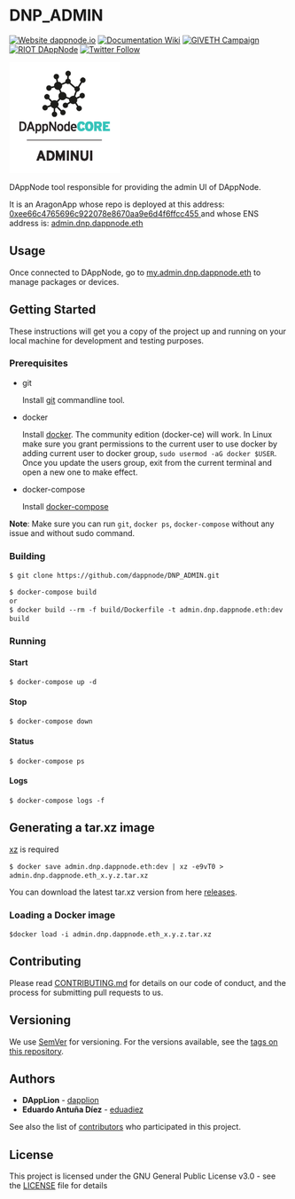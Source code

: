 # DNP_ADMIN

[![Website dappnode.io](https://img.shields.io/badge/Website-dappnode.io-brightgreen.svg)](https://dappnode.io/)
[![Documentation Wiki](https://img.shields.io/badge/Documentation-Wiki-brightgreen.svg)](https://github.com/dappnode/DAppNode/wiki)
[![GIVETH Campaign](https://img.shields.io/badge/GIVETH-Campaign-1e083c.svg)](https://alpha.giveth.io/campaigns/OcKJryNwjeidMXi9)
[![RIOT DAppNode](https://img.shields.io/badge/RIOT-DAppNode-blue.svg)](https://riot.im/app/#/room/#DAppNode:matrix.org)
[![Twitter Follow](https://img.shields.io/twitter/follow/espadrine.svg?style=social&label=Follow)](https://twitter.com/DAppNODE?lang=es)

<p align="left">
  <img src="ADMINUI-min.png" width="200"/>
</p>

DAppNode tool responsible for providing the admin UI of DAppNode.

It is an AragonApp whose repo is deployed at this address: [0xee66c4765696c922078e8670aa9e6d4f6ffcc455
](https://etherscan.io/address/0xee66c4765696c922078e8670aa9e6d4f6ffcc455) and whose ENS address is: [admin.dnp.dappnode.eth](https://etherscan.io/enslookup?q=admin.dnp.dappnode.eth)

## Usage

Once connected to DAppNode, go to [my.admin.dnp.dappnode.eth](http://my.admin.dnp.dappnode.eth) to manage packages or devices.

## Getting Started

These instructions will get you a copy of the project up and running on your local machine for development and testing purposes.

### Prerequisites

- git

  Install [git](https://git-scm.com/book/en/v2/Getting-Started-Installing-Git) commandline tool.

- docker

  Install [docker](https://docs.docker.com/engine/installation). The community edition (docker-ce) will work. In Linux make sure you grant permissions to the current user to use docker by adding current user to docker group, `sudo usermod -aG docker $USER`. Once you update the users group, exit from the current terminal and open a new one to make effect.

- docker-compose

  Install [docker-compose](https://docs.docker.com/compose/install)

**Note**: Make sure you can run `git`, `docker ps`, `docker-compose` without any issue and without sudo command.

### Building

```
$ git clone https://github.com/dappnode/DNP_ADMIN.git
```

```
$ docker-compose build
or
$ docker build --rm -f build/Dockerfile -t admin.dnp.dappnode.eth:dev build
```

### Running

#### Start

```
$ docker-compose up -d
```

#### Stop

```
$ docker-compose down
```

#### Status

```
$ docker-compose ps
```

#### Logs

```
$ docker-compose logs -f
```

## Generating a tar.xz image

[xz](https://tukaani.org/xz/) is required

```
$ docker save admin.dnp.dappnode.eth:dev | xz -e9vT0 > admin.dnp.dappnode.eth_x.y.z.tar.xz
```

You can download the latest tar.xz version from here [releases](https://github.com/dappnode/DNP_ADMIN/releases).

### Loading a Docker image

```
$docker load -i admin.dnp.dappnode.eth_x.y.z.tar.xz
```

## Contributing

Please read [CONTRIBUTING.md](https://github.com/dappnode) for details on our code of conduct, and the process for submitting pull requests to us.

## Versioning

We use [SemVer](http://semver.org/) for versioning. For the versions available, see the [tags on this repository](https://github.com/dappnode/DNP_ADMIN/tags).

## Authors

- **DAppLion** - [dapplion](https://github.com/dapplion)
- **Eduardo Antuña Díez** - [eduadiez](https://github.com/eduadiez)

See also the list of [contributors](https://github.com/dappnode/DNP_ADMIN/contributors) who participated in this project.

## License

This project is licensed under the GNU General Public License v3.0 - see the [LICENSE](LICENSE) file for details
